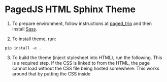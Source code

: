 ﻿# PagedJS HTML Sphinx Theme

1. To prepare environment, follow instructions at [paged_trio](https://github.com/eoas-ubc/paged_trio/blob/master/Readme.md) and then install [Sass](https://sass-lang.com/install).

2. To install theme, run:

```
pip install -e .
```

3. To build the theme (inject stylesheet into HTML), run the following. This is a required step. If the CSS is linked to from the HTML, the page cannot load without the CSS file being hosted somewhere. This  works around that by putting the CSS inside <style> tags directly in the HTML. They are not combined from the beginning so that it is easier for developers.

```
build_theme.ps1
```

4. To build the samples, run:
```
build_all.ps1
```

5. Now you should be able to open the index.html files located in each of the samples' build folders. 

